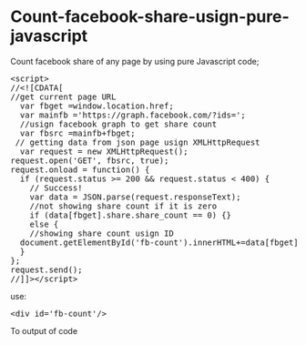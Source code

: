 # Count-facebook-share-usign-pure-javascript
Count facebook share of any page by using pure Javascript code;
<pre>
&lt;script&gt;
//&lt;![CDATA[
//get current page URL
  var fbget =window.location.href;
  var mainfb =&#39;https://graph.facebook.com/?ids=&#39;;
  //usign facebook graph to get share count
  var fbsrc =mainfb+fbget;
 // getting data from json page usign XMLHttpRequest
  var request = new XMLHttpRequest();
request.open(&#39;GET&#39;, fbsrc, true);
request.onload = function() {
  if (request.status &gt;= 200 && request.status &lt; 400) {
    // Success!
    var data = JSON.parse(request.responseText);
    //not showing share count if it is zero
    if (data[fbget].share.share_count == 0) {}
    else { 
    //showing share count usign ID
  document.getElementById(&#39;fb-count&#39;).innerHTML+=data[fbget].share.share_count;}
  } 
};
request.send();
//]]&gt;&lt;/script&gt;
</pre>
use:
<pre>
&lt;div id=&#39;fb-count&#39;/&gt;
</pre>
To output of code
